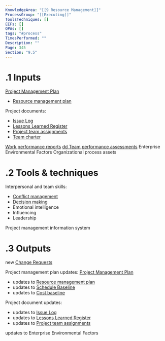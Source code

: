 ```yaml
---
KnowledgeArea: "[[9 Resource Management]]"
ProcessGroup: "[[Executing]]"
ToolsTechniques: []
EEFs: []
OPAs: []
tags: "#process"
TimesPerformed: ""
Description: ""
Page: 345
Section: "9.5"
---
```

# .1 Inputs

[Project Management Plan](Project%20Management%20Plan.md)
* [Resource management plan](Resource%20management%20plan.md)

Project documents:
* [Issue Log](Issue%20Log.md)
* [Lessons Learned Register](Lessons%20Learned%20Register.md)
* [Project team assignments](Project%20team%20assignments.md)
* [Team charter](Team%20charter.md)

[Work performance reports](Procurement%20Documentation.md)
[dd Team performance assessments](Procurement%20Documentation.md)
Enterprise Environmental Factors
Organizational process assets

# .2 Tools & techniques
Interpersonal and team skills:
* [Conflict management](Conflict%20management.md)
* [Decision making](Decision%20making.md)
* Emotional intelligence
* Influencing
* Leadership

Project management information system

# .3 Outputs
new [Change Requests](Change%20Requests.md)

Project management plan updates: [Project Management Plan](Project%20Management%20Plan.md)
* updates to [Resource management plan](Resource%20management%20plan.md)
* updates to [Schedule Baseline](Schedule%20Baseline.md)
* updates to [Cost baseline](Cost%20baseline.md)

Project document updates:
* updates to [Issue Log](Issue%20Log.md)
* updates to [Lessons Learned Register](Lessons%20Learned%20Register.md)
* updates to [Project team assignments](Project%20team%20assignments.md)

updates to Enterprise Environmental Factors
